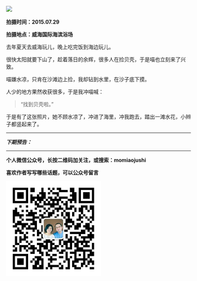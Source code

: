 ![](http://upload-images.jianshu.io/upload_images/51001-c501574e2e3312b3.jpg)

**拍摄时间：2015.07.29**

**拍摄地点：威海国际海滨浴场**

去年夏天去威海玩儿，晚上吃完饭到海边玩儿。

很快太阳就要下山了，趁着落日的余辉，很多人在捡贝壳，于是喵也立刻来了兴致。

喵嫌水凉，只肯在沙滩边上捡，我却钻到水里，在沙子底下摸。

人少的地方果然收获很多，于是我冲喵喊：

>“找到贝壳啦。”

于是有了这张照片，她不顾水凉了，冲进了海里，冲我跑去，踏出一滩水花，小辫子都竖起来了。


***

***下期预告：***

***


**个人微信公众号，长按二维码加关注，或搜索：momiaojushi**

**喜欢作者写写哪些话题，可以公众号留言**

![](https://github.com/jiluofu/jiluofu.github.com/raw/master/momiaojushi/static/qrcode.jpg)